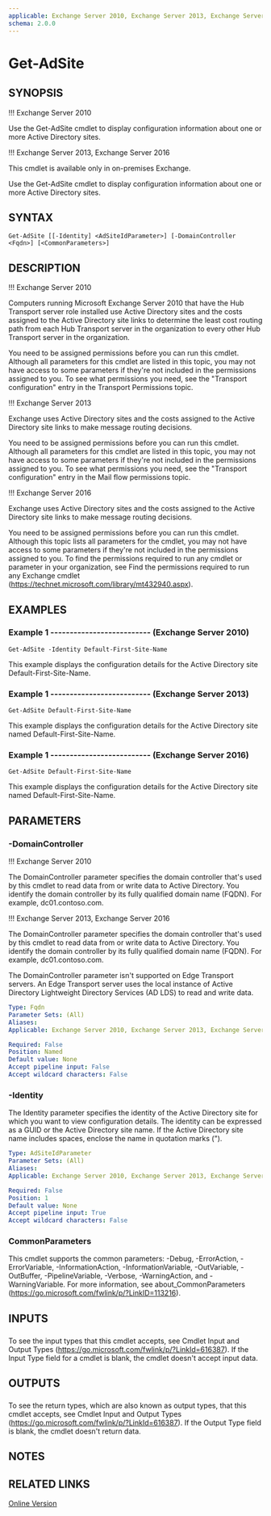 ```yaml
---
applicable: Exchange Server 2010, Exchange Server 2013, Exchange Server 2016
schema: 2.0.0
---
```


# Get-AdSite

## SYNOPSIS
!!! Exchange Server 2010

Use the Get-AdSite cmdlet to display configuration information about one or more Active Directory sites.

!!! Exchange Server 2013, Exchange Server 2016

This cmdlet is available only in on-premises Exchange.

Use the Get-AdSite cmdlet to display configuration information about one or more Active Directory sites.

## SYNTAX

```
Get-AdSite [[-Identity] <AdSiteIdParameter>] [-DomainController <Fqdn>] [<CommonParameters>]
```

## DESCRIPTION
!!! Exchange Server 2010

Computers running Microsoft Exchange Server 2010 that have the Hub Transport server role installed use Active Directory sites and the costs assigned to the Active Directory site links to determine the least cost routing path from each Hub Transport server in the organization to every other Hub Transport server in the organization.

You need to be assigned permissions before you can run this cmdlet. Although all parameters for this cmdlet are listed in this topic, you may not have access to some parameters if they're not included in the permissions assigned to you. To see what permissions you need, see the "Transport configuration" entry in the Transport Permissions topic.

!!! Exchange Server 2013

Exchange uses Active Directory sites and the costs assigned to the Active Directory site links to make message routing decisions.

You need to be assigned permissions before you can run this cmdlet. Although all parameters for this cmdlet are listed in this topic, you may not have access to some parameters if they're not included in the permissions assigned to you. To see what permissions you need, see the "Transport configuration" entry in the Mail flow permissions topic.

!!! Exchange Server 2016

Exchange uses Active Directory sites and the costs assigned to the Active Directory site links to make message routing decisions.

You need to be assigned permissions before you can run this cmdlet. Although this topic lists all parameters for the cmdlet, you may not have access to some parameters if they're not included in the permissions assigned to you. To find the permissions required to run any cmdlet or parameter in your organization, see Find the permissions required to run any Exchange cmdlet (https://technet.microsoft.com/library/mt432940.aspx).

## EXAMPLES

### Example 1 -------------------------- (Exchange Server 2010)
```
Get-AdSite -Identity Default-First-Site-Name
```

This example displays the configuration details for the Active Directory site Default-First-Site-Name.

### Example 1 -------------------------- (Exchange Server 2013)
```
Get-AdSite Default-First-Site-Name
```

This example displays the configuration details for the Active Directory site named Default-First-Site-Name.

### Example 1 -------------------------- (Exchange Server 2016)
```
Get-AdSite Default-First-Site-Name
```

This example displays the configuration details for the Active Directory site named Default-First-Site-Name.

## PARAMETERS

### -DomainController
!!! Exchange Server 2010

The DomainController parameter specifies the domain controller that's used by this cmdlet to read data from or write data to Active Directory. You identify the domain controller by its fully qualified domain name (FQDN). For example, dc01.contoso.com.



!!! Exchange Server 2013, Exchange Server 2016

The DomainController parameter specifies the domain controller that's used by this cmdlet to read data from or write data to Active Directory. You identify the domain controller by its fully qualified domain name (FQDN). For example, dc01.contoso.com.

The DomainController parameter isn't supported on Edge Transport servers. An Edge Transport server uses the local instance of Active Directory Lightweight Directory Services (AD LDS) to read and write data.



```yaml
Type: Fqdn
Parameter Sets: (All)
Aliases:
Applicable: Exchange Server 2010, Exchange Server 2013, Exchange Server 2016

Required: False
Position: Named
Default value: None
Accept pipeline input: False
Accept wildcard characters: False
```

### -Identity
The Identity parameter specifies the identity of the Active Directory site for which you want to view configuration details. The identity can be expressed as a GUID or the Active Directory site name. If the Active Directory site name includes spaces, enclose the name in quotation marks (").

```yaml
Type: AdSiteIdParameter
Parameter Sets: (All)
Aliases:
Applicable: Exchange Server 2010, Exchange Server 2013, Exchange Server 2016

Required: False
Position: 1
Default value: None
Accept pipeline input: True
Accept wildcard characters: False
```

### CommonParameters
This cmdlet supports the common parameters: -Debug, -ErrorAction, -ErrorVariable, -InformationAction, -InformationVariable, -OutVariable, -OutBuffer, -PipelineVariable, -Verbose, -WarningAction, and -WarningVariable. For more information, see about_CommonParameters (https://go.microsoft.com/fwlink/p/?LinkID=113216).

## INPUTS

###  
To see the input types that this cmdlet accepts, see Cmdlet Input and Output Types (https://go.microsoft.com/fwlink/p/?LinkId=616387). If the Input Type field for a cmdlet is blank, the cmdlet doesn't accept input data.

## OUTPUTS

###  
To see the return types, which are also known as output types, that this cmdlet accepts, see Cmdlet Input and Output Types (https://go.microsoft.com/fwlink/p/?LinkId=616387). If the Output Type field is blank, the cmdlet doesn't return data.

## NOTES

## RELATED LINKS

[Online Version](https://technet.microsoft.com/library/af3b6cc3-eb86-41d9-a643-171e36a3482d.aspx)


